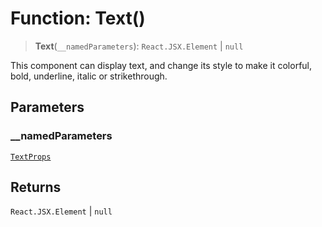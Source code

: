 # Function: Text()

> **Text**(`__namedParameters`): `React.JSX.Element` \| `null`

This component can display text, and change its style to make it colorful, bold, underline, italic or strikethrough.

## Parameters

### \_\_namedParameters

[`TextProps`](../type-aliases/TextProps.md)

## Returns

`React.JSX.Element` \| `null`
